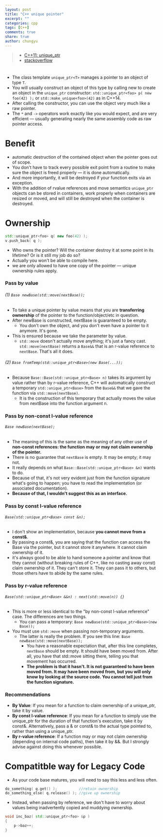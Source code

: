 ```yaml
---
layout: post
title: "C++ unique pointer"
excerpt: ""
categories: cpp
tags: [C++]
comments: true
share: true
author: chungyu
---
```

> * [C++11: unique_ptr](http://www.drdobbs.com/cpp/c11-uniqueptr/240002708)
> * [stackoverflow](http://stackoverflow.com/questions/8114276/how-do-i-pass-a-unique-ptr-argument-to-a-constructor-or-a-function)

#
* The class template `unique_ptr<T>` manages a pointer to an object of type `T`.
* You will usually construct an object of this type by calling new to create an object in the `unique_ptr` constructor: `std::unique_ptr<foo> p( new foo(42) );` or `std::make_unique<foo>(42)` as in C++14.
* After calling the constructor, you can use the object very much like a raw pointer.
* The `*` and `->` operators work exactly like you would expect, and are very efficient — usually generating nearly the same assembly code as raw pointer access.

# Benefit
* automatic destruction of the contained object when the pointer goes out of scope.
* You don't have to track every possible exit point from a routine to make sure the object is freed properly — it is done automatically.
* And more importantly, it will be destroyed if your function exits via an exception.
* With the addition of rvalue references and move semantics `unique_ptr` objects can be stored in containers, work properly when containers are resized or moved, and will still be destroyed when the container is destroyed.

# Ownership

```cpp
std::unique_ptr<foo> q( new foo(42) );
v.push_back( q );
```
* Who owns the pointer? Will the container destroy it at some point in its lifetime? Or is it still my job do so?
* Actually you won't be able to compile here.
* we are only allowed to have one copy of the pointer — unique ownership rules apply.

### Pass by value

###### (1) `Base newBase(std::move(nextBase));`
* To take a unique pointer by value means that you are **transferring ownership** of the pointer to the function/object/etc in question.
* After newBase is constructed, nextBase is guaranteed to be empty.
  * You don't own the object, and you don't even have a pointer to it anymore. It's gone.
* This is ensured because we take the parameter by value.
  * `std::move` doesn't actually move anything; it's just a fancy cast. `std::move(nextBase)` returns a `Base&&` that is an r-value reference to `nextBase`. That's all it does.

###### (2) `Base fromTemp(std::unique_ptr<Base>(new Base(...));`
* Because `Base::Base(std::unique_ptr<Base> n)` takes its argument by value rather than by r-value reference, C++ will automatically construct a temporary `std::unique_ptr<Base>` from the `Base&&` that we gave the function via `std::move(nextBase)`.
  * It is the construction of this temporary that actually moves the value from nextBase into the function argument n.

### Pass by non-const l-value reference

###### `Base newBase(nextBase);`
* The meaning of this is the same as the meaning of any other use of **non-const references: the function may or may not claim ownership of the pointer.**
* There is no guarantee that `nextBase` is empty. It may be empty; it may not.
* It really depends on what `Base::Base(std::unique_ptr<Base> &n)` wants to do.
* Because of that, it's not very evident just from the function signature what's going to happen; you have to read the implementation (or associated documentation).
* **Because of that, I wouldn't suggest this as an interface.**

### Pass by const l-value reference
###### `Base(std::unique_ptr<Base> const &n);`
* I don't show an implementation, because **you cannot move from a const&**.
* By passing a const&, you are saying that the function can access the Base via the pointer, but it cannot store it anywhere. It cannot claim ownership of it.
* it's always good to be able to hand someone a pointer and know that they cannot (without breaking rules of C++, like no casting away const) claim ownership of it. They can't store it. They can pass it to others, but those others have to abide by the same rules.

### Pass by r-value reference

###### `Base(std::unique_ptr<Base> &&n) : next(std::move(n)) {}`
* This is more or less identical to the "by non-const l-value reference" case. The differences are two things.
  * You can pass a temporary: `Base newBase(std::unique_ptr<Base>(new Base));`
* You must use `std::move` when passing non-temporary arguments.
  * The latter is really the problem. If you see this line: `Base newBase(std::move(nextBase));`
    * You have a reasonable expectation that, after this line completes, `nextBase` should be empty. It should have been moved from. After all, you have that std::move sitting there, telling you that movement has occurred.
    * **The problem is that it hasn't. It is not guaranteed to have been moved from. It may have been moved from, but you will only know by looking at the source code. You cannot tell just from the function signature.**

### Recommendations

* **By Value**: If you mean for a function to claim ownership of a unique_ptr, take it by value.
* **By const l-value reference**: If you mean for a function to simply use the unique_ptr for the duration of that function's execution, take it by const&. Alternatively, pass a & or const& to the actual type pointed to, rather than using a unique_ptr.
* **By r-value reference**: If a function may or may not claim ownership (depending on internal code paths), then take it by &&. But I strongly advise against doing this whenever possible.


# Compatitble way for Legacy Code
* As your code base matures, you will need to say this less and less often.

```cpp
do_something( q.get() );          //retain ownership
do_something_else( q.release() ); //give up ownership
```

* Instead, when passing by reference, we don't have to worry about values being inadvertently copied and muddying ownership.
```cpp
void inc_baz( std::unique_ptr<foo> &p )
{
    p->baz++;
}
```
